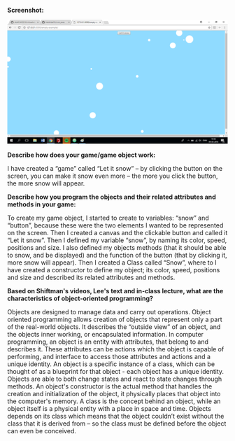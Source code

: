 **Screenshot:**

![alt text](Screenshotsnow.png "beskrivelse af billede") 

**Describe how does your game/game object work:**

I have created a “game” called “Let it snow” – by clicking the button on the screen, you can make it snow even more – the more you click the button, the more snow will appear.

**Describe how you program the objects and their related attributes and methods in your game:**

To create my game object, I started to create to variables: “snow” and “button”, because these were the two elements I wanted to be represented on the screen. Then I created a canvas and the clickable button and called it “Let it snow”. Then I defined my variable “snow”, by naming its color, speed, positions and size. I also defined my objects methods (that it should be able to snow, and be displayed) and the function of the button (that by clicking it, more snow will appear). Then I created a Class called “Snow”, where to I have created a constructor to define my object; its color, speed, positions and size and described its related attributes and methods.

**Based on Shiftman's videos, Lee's text and in-class lecture, what are the characteristics of object-oriented programming?**

Objects are designed to manage data and carry out operations. Object oriented programming allows creation of objects that represent only a part of the real-world objects. It describes the “outside view” of an object, and the objects inner working, or encapsulated information. 
In computer programming, an object is an entity with attributes, that belong to and describes it. These attributes can be actions which the object is capable of performing, and interface to access those attributes and actions and a unique identity.
An object is a specific instance of a class, which can be thought of as a blueprint for that object - each object has a unique identity. Objects are able to both change states and react to state changes through methods. An object's constructor is the actual method that handles the creation and initialization of the object, it physically places that object into the computer's memory.
A class is the concept behind an object, while an object itself is a physical entity with a place in space and time. Objects depends on its class which means that the object couldn’t exist without the class that it is derived from – so the class must be defined before the object can even be conceived.


